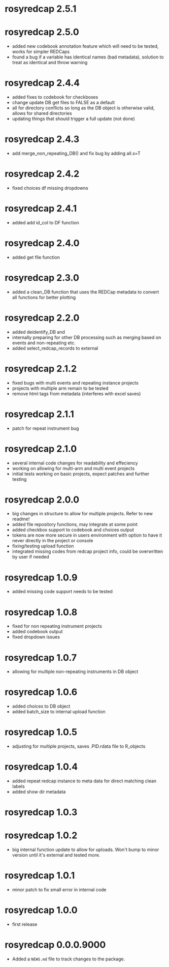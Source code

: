 # rosyredcap 2.5.1

# rosyredcap 2.5.0
* added new codebook annotation feature which will need to be tested, works for simpler REDCaps
* found a bug if a variable has identical names (bad metadata), solution to treat as identical and throw warning

# rosyredcap 2.4.4
* added fixes to codebook for checkboxes
* change update DB get files to FALSE as a default
* all for directory conflicts so long as the DB object is otherwise valid, allows for shared directories
* updating things that should trigger a full update (not done)

# rosyredcap 2.4.3
* add merge_non_repeating_DB() and fix bug by adding all.x=T

# rosyredcap 2.4.2
* fixed choices df missing dropdowns

# rosyredcap 2.4.1
* added add id_col to DF function

# rosyredcap 2.4.0
* added get file function

# rosyredcap 2.3.0
* added a clean_DB function that uses the REDCap metadata to convert all functions for better plotting

# rosyredcap 2.2.0
* added deidentify_DB and 
* internally preparing for other DB processing such as merging based on events and non-repeating etc.
* added select_redcap_records to external

# rosyredcap 2.1.2
* fixed bugs with multi events and repeating instance projects
* projects with multiple arm remain to be tested
* remove html tags from metadata (interferes with excel saves)

# rosyredcap 2.1.1
* patch for repeat instrument bug

# rosyredcap 2.1.0
* several internal code changes for readability and effeciency
* working on allowing for multi-arm and multi event projects
* initial tests working on basic projects, expect patches and further testing

# rosyredcap 2.0.0
* big changes in structure to allow for multiple projects. Refer to new readme!
* added file repository functions, may integrate at some point
* added checkbox support to codebook and choices output
* tokens are now more secure in users environment with option to have it never directly in the project or console
* fixing/testing upload function
* integrated missing codes from redcap project info, could be overwritten by user if needed

# rosyredcap 1.0.9
* added missing code support needs to be tested

# rosyredcap 1.0.8
* fixed for non repeating instrument projects
* added codebook output
* fixed dropdown issues

# rosyredcap 1.0.7
* allowing for multiple non-repeating instruments in DB object

# rosyredcap 1.0.6
* added choices to DB object
* added batch_size to internal upload function

# rosyredcap 1.0.5
* adjusting for multiple projects, saves .PID.rdata file to R_objects

# rosyredcap 1.0.4
* added repeat redcap instance to meta data for direct matching clean labels
* added show dir metadata

# rosyredcap 1.0.3

# rosyredcap 1.0.2
* big internal function update to allow for uploads. Won't bump to minor version until it's external and tested more.

# rosyredcap 1.0.1
* minor patch to fix small error in internal code

# rosyredcap 1.0.0
* first release

# rosyredcap 0.0.0.9000
* Added a `NEWS.md` file to track changes to the package.
